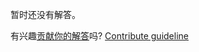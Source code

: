 
暂时还没有解答。

有兴趣[贡献你的解答](https://github.com/BFEdev/BFE.dev-solutions/blob/main/typescript/20-isnever-t_zh.md)吗? [Contribute guideline](https://github.com/BFEdev/BFE.dev-solutions#how-to-contribute)
